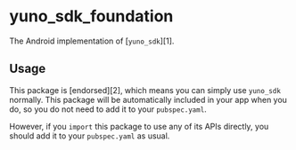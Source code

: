 # yuno\_sdk\_foundation

The Android implementation of [`yuno_sdk`][1].

## Usage

This package is [endorsed][2], which means you can simply use `yuno_sdk`
normally. This package will be automatically included in your app when you do,
so you do not need to add it to your `pubspec.yaml`.

However, if you `import` this package to use any of its APIs directly, you
should add it to your `pubspec.yaml` as usual.
